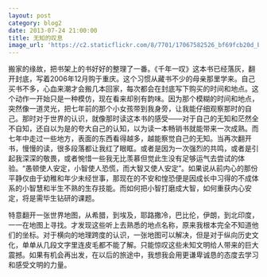 ```yaml
---
layout: post
category: blog2
date: 2013-07-24 21:00:00
title: 无知的叹息
image_url: 'https://c2.staticflickr.com/8/7701/17067582526_bf69fcb20d_b.jpg'
---
```


搬家的缘故，把书架上的书好好的整理了一番。《千年一叹》这本书已经落灰，翻开封底，写着2006年12月购于重庆。这个习惯从藏书不少的母亲那里学来。自己买书不多，心血来潮才会搬几本回家，每次都会在封底写下购买的时间和地点。这个动作一开始只是一种模仿，现在看来却别有韵味。因为那个模糊的时间和地点，突然像一道灵光，把七年前的那个小女孩带到我身旁，让我能仔细观察那时的自己。那时对于世界的认识，就像那时读这本书的感受——对于自己的无知和茫然全不自知，还自以为是的夸大自己的认知，以为读一本畅销书就能带来一次成熟。而七年中走过一些地方，表面的东西看得越多，越能察觉自己的无知。当再次翻开书，慢慢的读，很多段落都让我红了眼眶。或者是因为一次强烈的共鸣，或者是引起我深深的敬畏，或者惋惜一些我无比羡慕但觉此生没有足够运气去尝试的体验。“愚顿使人安定，小智使人恐慌，而大智又使人安定”。如果说从前内心的那份平静仅由于幼稚和年少未经世事，那现在的不安和惶恐便是因成长中习得的不成体系的小智慧和半生不熟的生存技能。而如何把小智打磨成大智，如何重获内心安定，将是需毕生钻研的课题。

特意翻开一张世界地图，从希腊，到埃及，耶路撒冷，巴比伦，伊朗，到北印度，一一在地图上寻找。才发现这些听上去熟悉的地点名称，原来我根本完全不知道他们的坐标。对于横向的地理跨度的认识，一张地图可以解决，但是对于纵向历史文化，单单从几段文字里连皮毛都不能了解。只能惊叹这些未知文明给人带来的巨大震撼。如果有机会再出发，在以后的旅途中，我想我会用更谦卑诚恳的态度去学习和感受文明的力量。